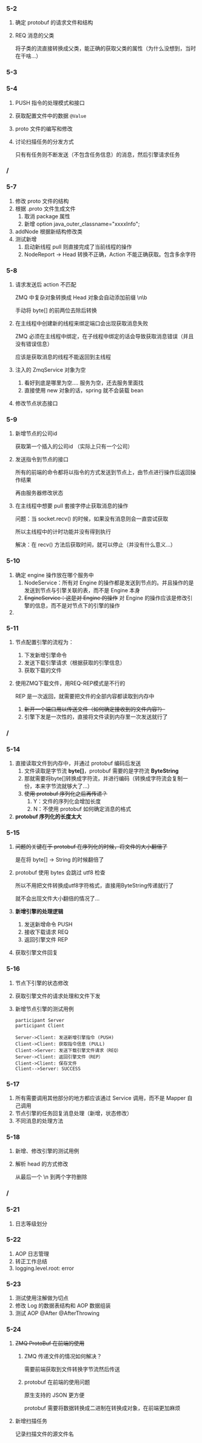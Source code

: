 ### 5-2

1. 确定 protobuf 的请求文件和结构

2. REQ 消息的父类

   将子类的流直接转换成父类，能正确的获取父类的属性（为什么没想到，当时在干啥...）

### 5-3

### 5-4

1. PUSH 指令的处理模式和接口

2. 获取配置文件中的数据   `@Value`

3. proto 文件的编写和修改

4. 讨论扫描任务的分发方式

   只有有任务则不断发送（不包含任务信息）的消息，然后引擎请求任务

### /

### 5-7

1. 修改 proto 文件的结构
2. 根据 .proto 文件生成文件
   1. 取消 package 属性
   2. 新增 option java_outer_classname="xxxxInfo";
3. addNode 根据新结构修改类
4. 测试新增
   1. 启动新线程 pull 则直接完成了当前线程的操作
   2. NodeReport -> Head 转换不正确，Action 不能正确获取。包含多余字符

### 5-8

1. 请求发送后 action 不匹配

   ZMQ 中复杂对象转换成 Head 对象会自动添加前缀 \n\b

   手动将 byte[] 的前两位去除后转换

2. 在主线程中创建新的线程来绑定端口会出现获取消息失败

   ZMQ 必须在主线程中绑定，在子线程中绑定的话会导致获取消息错误（并且没有错误信息）

   应该是获取消息的线程不能返回到主线程

3. 注入的 ZmqService 对象为空

   1. 看好到底是哪里为空.... 服务为空，还去服务里面找
   2. 直接使用 new 对象的话，spring 就不会装载 bean 

4. 修改节点状态接口

### 5-9

1. 新增节点的公司id 

   获取第一个插入的公司id （实际上只有一个公司）

2. 发送指令到节点的接口

   所有的前端的命令都将以指令的方式发送到节点上，由节点进行操作后返回操作结果

   再由服务器修改状态

3. 在主线程中想要 pull 套接字停止获取消息的操作

   问题：当 socket.recv() 的时候，如果没有消息则会一直尝试获取

   所以主线程中的计时功能并没有得到执行

   解决：在 recv() 方法后获取时间，就可以停止（并没有什么意义...）

### 5-10

1. 确定 engine 操作放在哪个服务中
   1. NodeService：所有对 Engine 的操作都是发送到节点的。并且操作的是发送到节点与引擎关联的表，而不是 Engine 本身
   2. ~~EngineService：这是对 Engine 的操作~~ 对 Engine 的操作应该是修改引擎的信息，而不是对节点下的引擎的操作
2. ​

### 5-11

1. 节点配置引擎的流程为：

   1. 下发新增引擎命令
   2. 发送下载引擎请求（根据获取的引擎信息）
   3. 获取下载的文件

2. 使用ZMQ下载文件，用REQ-REP模式是不行的

   REP 是一次返回，就需要把文件的全部内容都读取到内存中

   1. ~~新开一个端口用以传送文件（如何确定接收到的文件内容?）~~
   2. 引擎下发是一次性的，直接将文件读到内存里一次发送就行了


### /

### 5-14

1. 直接读取文件到内存中，并通过 protobuf 编码后发送
   1. 文件读取是字节流 **byte[]**，protobuf 需要的是字符流 **ByteString**
   2. 那就需要将byte[]转换成字符流，并进行编码（转换成字符流会复制一份，本来字节流就够大了...）
   3. ~~使用 protobuf 序列化之后再传递？~~
      1. Y：文件的序列化会增加长度
      2. N：不使用 protobuf 如何确定消息的格式
2. **protobuf 序列化的长度太大**

### 5-15

1. ~~问题的关键在于 protobuf 在序列化的时候，将文件的大小翻倍了~~

   是在将 byte[] -> String 的时候翻倍了

2. protobuf 使用 bytes 会跳过 utf8 检查

   所以不用把文件转换成utf8字符格式，直接用ByteString传递就行了

   就不会出现文件大小翻倍的情况了...

3. **新增引擎的处理逻辑**

   1. 发送新增命令 PUSH
   2. 接收下载请求 REQ
   3. 返回引擎文件 REP

4. 获取引擎文件回复

### 5-16

1. 节点下引擎的状态修改

2. 获取引擎文件的请求处理和文件下发

3. 新增节点引擎的测试用例 

   ```sequence
   participant Server
   participant Client

   Server->Client: 发送新增引擎指令 (PUSH)
   Client->Client: 获取指令信息 (PULL)
   Client->Server: 发送下载引擎文件请求（REQ）
   Server->Client: 返回引擎文件（REP）
   Client->Client: 保存文件
   Client-->Server: SUCCESS
   ```


### 5-17

1. 所有需要调用其他部分的地方都应该通过 Service 调用，而不是 Mapper 自己调用
2. 节点引擎的任务回复消息处理（新增，状态修改）
3. 不同消息的处理方法

### 5-18

1. 新增、修改引擎的测试用例

2. 解析 head 的方式修改

   从最后一个 \n 到两个字符删除

### / 

### 5-21

1. 日志等级划分

### 5-22

1. AOP 日志管理
2. 转正工作总结
3. logging.level.root: error

### 5-23

1. 测试使用注解做为切点
2. 修改 Log 的数据表结构和 AOP 数据组装
3. 测试 AOP @After @AfterThrowing

### 5-24

1. ~~ZMQ ProtoBuf 在前端的使用~~

   1. ZMQ 传递文件的情况如何解决？ 

      需要前端获取到文件转换字节流然后传送

   2. protobuf 在前端的使用问题

      原生支持的 JSON 更方便

      protobuf 需要将数据转换成二进制在转换成对象，在前端更加麻烦

2. 新增扫描任务

   记录扫描文件的源文件名